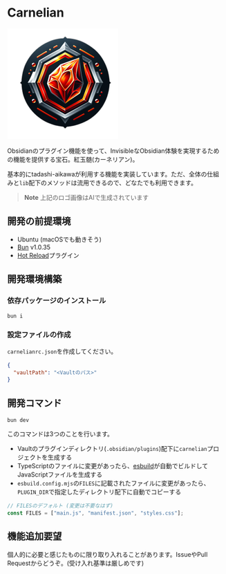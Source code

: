# Carnelian

<img src="./logo.png" width=256 />

Obsidianのプラグイン機能を使って、InvisibleなObsidian体験を実現するための機能を提供する宝石。紅玉髄(カーネリアン)。

基本的にtadashi-aikawaが利用する機能を実装しています。ただ、全体の仕組みと`lib`配下のメソッドは流用できるので、どなたでも利用できます。

> **Note**
> 上記のロゴ画像はAIで生成されています

## 開発の前提環境

- Ubuntu (macOSでも動きそう)
- [Bun] v1.0.35
- [Hot Reload]プラグイン

## 開発環境構築

### 依存パッケージのインストール

```console
bun i
```

### 設定ファイルの作成

`carnelianrc.json`を作成してください。

```json
{
  "vaultPath": "<Vaultのパス>"
}
```

## 開発コマンド

```console
bun dev
```

このコマンドは3つのことを行います。

- Vaultのプラグインディレクトリ(`.obsidian/plugins`)配下に`carnelian`プロジェクトを生成する
- TypeScriptのファイルに変更があったら、[esbuild]が自動でビルドしてJavaScriptファイルを生成する
- `esbuild.config.mjs`の`FILES`に記載されたファイルに変更があったら、`PLUGIN_DIR`で指定したディレクトリ配下に自動でコピーする

```ts
// FILESのデフォルト (変更は不要なはず)
const FILES = ["main.js", "manifest.json", "styles.css"];
```

## 機能追加要望

個人的に必要と感じたものに限り取り入れることがあります。IssueやPull Requestからどうぞ。(受け入れ基準は厳しめです)

[Bun]: https://bun.sh/
[esbuild]: https://esbuild.github.io/
[Hot Reload]: https://github.com/pjeby/hot-reload

